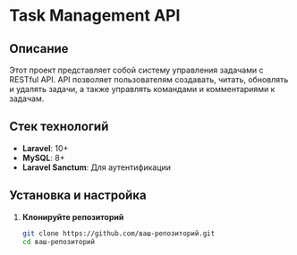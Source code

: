 # Task Management API

## Описание

Этот проект представляет собой систему управления задачами с RESTful API. API позволяет пользователям создавать, читать, обновлять и удалять задачи, а также управлять командами и комментариями к задачам.

## Стек технологий

- **Laravel**: 10+
- **MySQL**: 8+
- **Laravel Sanctum**: Для аутентификации

## Установка и настройка

1. **Клонируйте репозиторий**

   ```bash
   git clone https://github.com/ваш-репозиторий.git
   cd ваш-репозиторий
